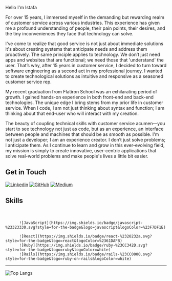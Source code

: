 Hello I'm Istafa 

For over 15 years, I immersed myself in the demanding but rewarding realm of customer service across various industries. This experience has given me a profound understanding of people, their pain points, their desires, and the tiny inconveniences they face that technology can solve. 

I've come to realize that good service is not just about immediate solutions it's about creating systems that anticipate needs and address them proactively. The same principle applies to technology. We don’t just need apps and websites that are functional; we need those that 'understand' the user. That’s why, after 15 years in customer service, I decided to turn toward software engineering as a second act in my professional journey. I wanted to create technological solutions as intuitive and responsive as a seasoned customer service rep.

My recent graduation from Flatiron School was an exhilarating period of growth. I gained hands-on experience in both front-end and back-end technologies. The unique edge I bring stems from my prior life in customer service. When I code, I am not just thinking about syntax and function; I am thinking about that end-user who will interact with my creation.

The beauty of coupling technical skills with customer service acumen—you start to see technology not just as code, but as an experience, an interface between people and machines that should be as smooth as possible. I'm not just a developer; I am an experience creator. I don’t just solve problems; I anticipate them. As I continue to learn and grow in this ever-evolving field, my mission is simply to create innovative, user-centric applications that solve real-world problems and make people's lives a little bit easier.

Get in Touch
---
[![Linkedin](https://img.icons8.com/?size=1x&id=xuvGCOXi8Wyg&format=png)](https://www.linkedin.com/in/istafa-a-marshall/)
[![GitHub](https://img.icons8.com/?size=1x&id=AZOZNnY73haj&format=png)](https://github.com/ISTAFAMARSHALL/)
[![Medium](https://img.icons8.com/?size=1x&id=NO8It5EgLtpM&format=png)](https://medium.com/@istafa.a.marshall/)

Skills
---


<img src="https://cdn.jsdelivr.net/gh/devicons/devicon/icons/javascript/javascript-original.svg" width="15" height="15"/> 

<img src="https://cdn.jsdelivr.net/gh/devicons/devicon/icons/react/react-original-wordmark.svg" width="15" height="15" />

<img src="https://cdn.jsdelivr.net/gh/devicons/devicon/icons/ruby/ruby-plain-wordmark.svg" width="15" height="15"/>

<img src="https://cdn.jsdelivr.net/gh/devicons/devicon/icons/rails/rails-original-wordmark.svg" width="15" height="15"/>
          
          ![JavaScript](https://img.shields.io/badge/javascript-%23323330.svg?style=for-the-badge&logo=javascript&logoColor=%23F7DF1E)
          
          ![React](https://img.shields.io/badge/react-%2320232a.svg?style=for-the-badge&logo=react&logoColor=%2361DAFB)
          ![Ruby](https://img.shields.io/badge/ruby-%23CC342D.svg?style=for-the-badge&logo=ruby&logoColor=white)
          ![Rails](https://img.shields.io/badge/rails-%23CC0000.svg?style=for-the-badge&logo=ruby-on-rails&logoColor=white)
---
![Top Langs](https://github-readme-stats.vercel.app/api/top-langs/?username=istafamarshall&layout=compact)
